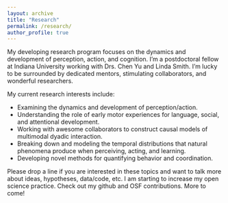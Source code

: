 ```yaml
---
layout: archive
title: "Research"
permalink: /research/
author_profile: true
---
```


My developing research program focuses on the dynamics and development of perception, action, and cognition. I’m a postdoctoral fellow at Indiana University working with Drs. Chen Yu and Linda Smith. I’m lucky to be surrounded by dedicated mentors, stimulating collaborators, and wonderful researchers. 
 
My current research interests include:
* Examining the dynamics and development of perception/action.
* Understanding the role of early motor experiences for language, social, and attentional development.
* Working with awesome collaborators to construct causal models of multimodal dyadic interaction.
* Breaking down and modeling the temporal distributions that natural phenomena produce when perceiving, acting, and learning.
* Developing novel methods for quantifying behavior and coordination.

Please drop a line if you are interested in these topics and want to talk more about ideas, hypotheses, data/code, etc. I am starting to increase my open science practice. Check out my github and OSF contributions. More to come! 
